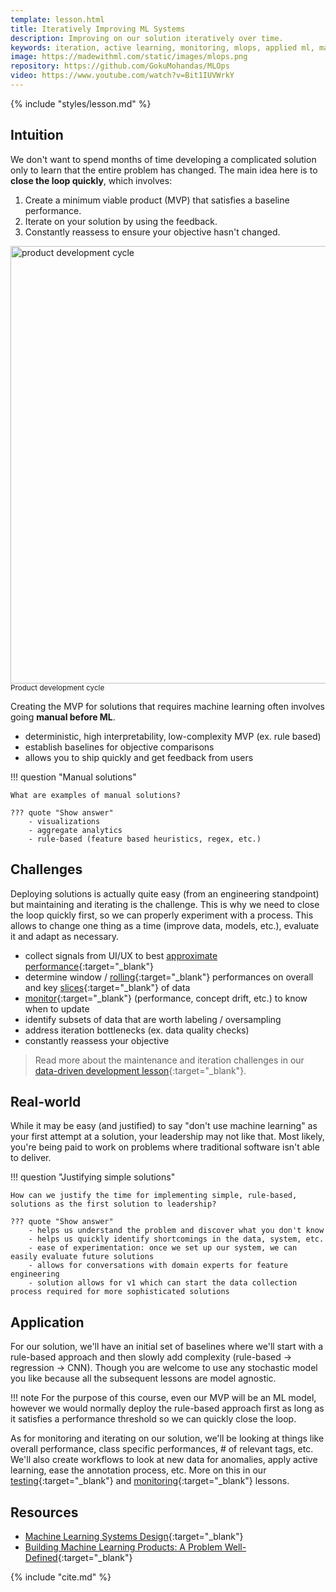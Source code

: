 ```yaml
---
template: lesson.html
title: Iteratively Improving ML Systems
description: Improving on our solution iteratively over time.
keywords: iteration, active learning, monitoring, mlops, applied ml, machine learning, ml in production, machine learning in production, applied machine learning
image: https://madewithml.com/static/images/mlops.png
repository: https://github.com/GokuMohandas/MLOps
video: https://www.youtube.com/watch?v=Bit1IUVWrkY
---
```


<!-- <div class="ai-center-all mt-2">
    <iframe width="600" height="337.5" src="https://www.youtube.com/embed/Bit1IUVWrkY?rel=0" frameborder="0"
    allow="accelerometer; autoplay; clipboard-write; encrypted-media; gyroscope; picture-in-picture"
    allowfullscreen></iframe>
</div> -->

{% include "styles/lesson.md" %}

## Intuition

We don't want to spend months of time developing a complicated solution only to learn that the entire problem has changed. The main idea here is to **close the loop quickly**, which involves:

1. Create a minimum viable product (MVP) that satisfies a baseline performance.
2. Iterate on your solution by using the feedback.
3. Constantly reassess to ensure your objective hasn't changed.

<div class="ai-center-all">
    <img src="https://raw.githubusercontent.com/GokuMohandas/MadeWithML/main/images/mlops/iteration/development_cycle.png" width="700" alt="product development cycle">
</div>
<div class="ai-center-all mb-3">
  <small>Product development cycle</small>
</div>

Creating the MVP for solutions that requires machine learning often involves going **manual before ML**.

- deterministic, high interpretability, low-complexity MVP (ex. rule based)
- establish baselines for objective comparisons
- allows you to ship quickly and get feedback from users

!!! question "Manual solutions"

    What are examples of manual solutions?

    ??? quote "Show answer"
        - visualizations
        - aggregate analytics
        - rule-based (feature based heuristics, regex, etc.)

## Challenges

Deploying solutions is actually quite easy (from an engineering standpoint) but maintaining and iterating is the challenge. This is why we need to close the loop quickly first, so we can properly experiment with a process. This allows to change one thing as a time (improve data, models, etc.), evaluate it and adapt as necessary.

- collect signals from UI/UX to best [approximate performance](monitoring.md#performance){:target="_blank"}
- determine window / [rolling](monitoring.md#performance){:target="_blank"} performances on overall and key [slices](evaluation.md#slices){:target="_blank"} of data
- [monitor](monitoring.md){:target="_blank"} (performance, concept drift, etc.) to know when to update
- identify subsets of data that are worth labeling / oversampling
- address iteration bottlenecks (ex. data quality checks)
- constantly reassess your objective

> Read more about the maintenance and iteration challenges in our [data-driven development lesson](data-driven-development.md){:target="_blank"}.

## Real-world

While it may be easy (and justified) to say "don't use machine learning" as your first attempt at a solution, your leadership may not like that. Most likely, you're being paid to work on problems where traditional software isn't able to deliver.

!!! question "Justifying simple solutions"

    How can we justify the time for implementing simple, rule-based, solutions as the first solution to leadership?

    ??? quote "Show answer"
        - helps us understand the problem and discover what you don't know
        - helps us quickly identify shortcomings in the data, system, etc.
        - ease of experimentation: once we set up our system, we can easily evaluate future solutions
        - allows for conversations with domain experts for feature engineering
        - solution allows for v1 which can start the data collection process required for more sophisticated solutions

## Application
For our solution, we'll have an initial set of baselines where we'll start with a rule-based approach and then slowly add complexity (rule-based &rarr; regression &rarr; CNN). Though you are welcome to use any stochastic model you like because all the subsequent lessons are model agnostic.

!!! note
    For the purpose of this course, even our MVP will be an ML model, however we would normally deploy the rule-based approach first as long as it satisfies a performance threshold so we can quickly close the loop.

As for monitoring and iterating on our solution, we'll be looking at things like overall performance, class specific performances, # of relevant tags, etc. We'll also create workflows to look at new data for anomalies, apply active learning, ease the annotation process, etc. More on this in our [testing](testing.md){:target="_blank"} and [monitoring](monitoring.md){:target="_blank"} lessons.


## Resources
- [Machine Learning Systems Design](https://github.com/chiphuyen/machine-learning-systems-design/blob/master/build/build1/consolidated.pdf){:target="_blank"}
- [Building Machine Learning Products: A Problem Well-Defined](http://jeremyjordan.me/ml-requirements/){:target="_blank"}


<!-- Citation -->
{% include "cite.md" %}
